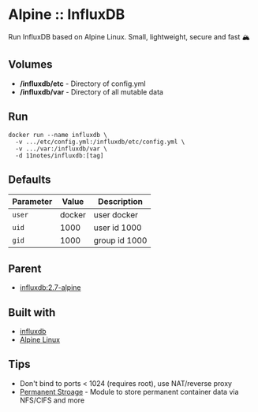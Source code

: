 # Alpine :: InfluxDB
Run InfluxDB based on Alpine Linux. Small, lightweight, secure and fast 🏔️

## Volumes
* **/influxdb/etc** - Directory of config.yml
* **/influxdb/var** - Directory of all mutable data

## Run
```shell
docker run --name influxdb \
  -v .../etc/config.yml:/influxdb/etc/config.yml \
  -v .../var:/influxdb/var \
  -d 11notes/influxdb:[tag]
```

## Defaults
| Parameter | Value | Description |
| --- | --- | --- |
| `user` | docker | user docker |
| `uid` | 1000 | user id 1000 |
| `gid` | 1000 | group id 1000 |

## Parent
* [influxdb:2.7-alpine](https://github.com/influxdata/influxdata-docker/tree/master/influxdb/2.7/alpine)

## Built with
* [influxdb](https://github.com/influxdata/influxdb)
* [Alpine Linux](https://alpinelinux.org/)

## Tips
* Don't bind to ports < 1024 (requires root), use NAT/reverse proxy
* [Permanent Stroage](https://github.com/11notes/alpine-docker-netshare) - Module to store permanent container data via NFS/CIFS and more